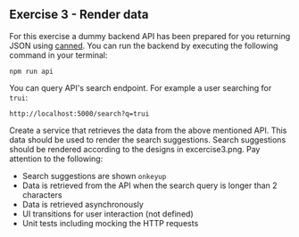 ## Exercise 3 - Render data

For this exercise a dummy backend API has been prepared for you returning JSON using [canned](https://github.com/sideshowcoder/canned). You can run the backend by executing the following command in your terminal:

```
npm run api
```

You can query API's search endpoint. For example a user searching for `trui`:
```
http://localhost:5000/search?q=trui
```

Create a service that retrieves the data from the above mentioned API. This data should be used to render the search suggestions. Search suggestions should be rendered according to the designs in excercise3.png. Pay attention to the following:

- Search suggestions are shown `onkeyup`
- Data is retrieved from the API when the search query is longer than 2 characters
- Data is retrieved asynchronously
- UI transitions for user interaction (not defined)
- Unit tests including mocking the HTTP requests